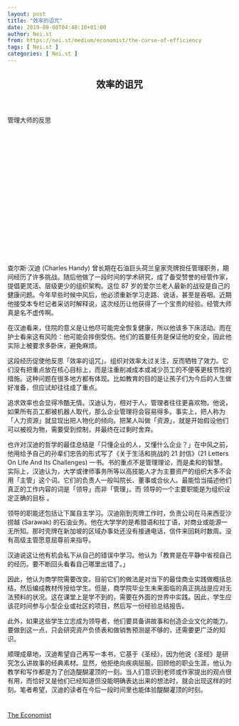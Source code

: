 ```yaml
---
layout: post
title: "效率的诅咒"
date: 2019-09-08T04:48:10+01:00
author: Nei.st
from: https://nei.st/medium/economist/the-curse-of-efficiency
tags: [ Nei.st ]
categories: [ Nei.st ]
---
```


<article class="post-4683 post type-post status-publish format-standard hentry category-economist" id="post-4683">
 <header class="page-header medium Archives">
  <div class="page-header__image">
  </div>
  <div class="page-header__content">
   <h1 class="page-title text-align-center">
    效率的诅咒
   </h1>
  </div>
 </header>
 <div class="entry-content aesop-entry-content" id="post-4683-content">
  <link as="font" crossorigin="anonymous" href="//cdn.jsdelivr.net/gh/0nd1jyU39XQ/_/glyph/font-face/0uIzqoZjSuJfvSBnvgXTcApMtcVhMcpr.woff" rel="preload" type="font/woff"/>
  <link as="font" crossorigin="anonymous" href="//cdn.jsdelivr.net/gh/0nd1jyU39XQ/_/glyph/font-face/1sTnSLZWDKucPX6SAk.woff" rel="preload" type="font/woff"/>
  <p class="blog-post__description">
   管理大师的反思
  </p>
  <span id="more-4683">
  </span>
  <div class="navigation__primary-inner">
   <a class="economist__link-logo" href="//nei.st/medium/economist">
   </a>
  </div>
  <div class="container img component-image">
   <div class="aspectRatioPlaceholder" style="padding-bottom:56.25%;height: 0;">
    <div class="progressiveMedia" data-height="720" data-width="1280">
     <img alt="" class="progressiveMedia-image" data-src="https://cdn.jsdelivr.net/gh/0nd1jyU39XQ/_/img/1/e52bf525ly1g6ryr3iwgvj20zk0k0di4.jpg" src="https://cdn.jsdelivr.net/gh/0nd1jyU39XQ/_/img/1/e52bf525ly1g6ryr3iwgvj20zk0k0di4.jpg"/>
    </div>
   </div>
  </div>
  <p>
   查尔斯·汉迪 (Charles Handy) 曾长期在石油巨头荷兰皇家壳牌担任管理职务，期间经历了许多挑战。随后他做了一段时间的学术研究，成了备受赞誉的经管作家，提倡更灵活、层级更少的组织架构。这位 87 岁的爱尔兰老人最新的战役是自己的健康问题。今年早些时候中风后，他必须重新学习走路、说话，甚至是吞咽。近期他接受本专栏记者采访时解释说，这次经历让他获得了一个宝贵的经验。经管大师真是名不虚传啊。
  </p>
  <p>
   <span class="markup--p">
    在汉迪看来，住院的意义是让他尽可能完全恢复健康，所以他该多下床活动。而在护士看来这有风险：他可能会摔倒受伤。他们的首要任务是保证他的安全，因此他实际上被要求多卧床，避免麻烦。
   </span>
  </p>
  <p>
   <span class="markup--p">
    这段经历促使他反思「效率的诅咒」。组织对效率太过关注，反而牺牲了效力。它们没有把重点放在核心目标上，而是注重削减成本或减少员工的不便等更枝节性的措施。这种问题在很多地方都有体现。比如教育的目的是让孩子们为今后的人生做好准备，但应试却往往成了重点。
   </span>
  </p>
  <p>
   <span class="markup--p">
    追求效率也会显得冷酷无情。汉迪认为，相对于人，管理者往往更喜欢物。他说，如果所有员工都被机器人取代，那么企业管理将会容易得多。事实上，把人称为「人力资源」就显现出把人物化的倾向。把某人叫做「资源」，就是开始假设他们可以被视为物，需要受到控制，并最终在过剩时舍弃。
   </span>
  </p>
  <p>
   也许对汉迪的哲学的最佳总结是「只懂企业的人，又懂什么企业？」在中风之前，他用给予自己的孙辈们忠告的形式写了《关于生活和挑战的 21 封信》(21 Letters On Life And Its Challenges) 一书。书的重点不是管理理论，而是柔和的智慧。实际上，汉迪认为，大学或律师事务所等以高技能人才为主要资产的组织大多不会用「主管」这个词。它们的负责人一般叫院长、董事或合伙人。最能恰当描述他们真正的工作内容的词是「领导」而非「管理」。而
   <span class="markup--p">
    领导的一个主要职能是为组织设定正确的目标
   </span>
   。
  </p>
  <div class="code-block code-block-1" style="margin: 8px 0; clear: both;">
   <div class="container ads_KbHEVhh8Rw">
    <div class="card card--blog post-sidebar">
     <div class="card-body">
      <div class="logo_ngcontent-kty-0">
      </div>
      <div class="iframe-blocker U6XAMK63Vh00WqvF2BacIQ">
       <div class="background-h60B">
       </div>
       <div class="WumZiPCS4MeMw4pxQ">
       </div>
      </div>
     </div>
     <div class="card-footer">
      <div class="card-footer-wrapper" layout="row bottom-left">
      </div>
     </div>
    </div>
   </div>
  </div>
  <p>
   领导的职能还包括让下属自主学习。汉迪刚到壳牌工作时，负责公司在马来西亚沙捞越 (Sarawak) 的石油业务。他在大学学的是希腊语和拉丁语，对商业或能源一无所知。那时壳牌在新加坡的区域办事处还没有接通电话，信件来回耗时数周。没有高级主管愿意屈尊前来指导。
  </p>
  <p>
   汉迪说这让他有机会私下从自己的错误中学习。他认为「教育是在平静中省视自己的经历。要不断回头看看自己哪里出错了。」
  </p>
  <p>
   因此，他认为商学院需要改变。目前它们的做法是对当下的最佳商业实践做概括总结，然后编成教材传授给学生。但是，商学院毕业生未来面临的真正挑战是应对无法预料的状况。这在课堂上是学不到的，需要在外面的世界中实践。因此，学生应该花时间参与小型企业或社区的项目，然后写一份经验总结报告。
  </p>
  <p>
   此外，如果这些学生立志成为领导者，他们要具备讲故事和创造企业文化的能力。要做到这一点，只会研究资产负债表和做销售预测是不够的，还需要更广泛的知识。
  </p>
  <p>
   顺理成章地，汉迪希望自己再写一本书，它基于《圣经》，因为他说《圣经》是研究怎么讲故事的经典素材。显然，他拒绝向疾病屈服。回顾他的职业生涯，他认为教学和写作都是为了创造醍醐灌顶的一刻。当人们意识到老师或作家提出的观点很有用，而恰好又是他们已经知道但没能明确表达出来的想法时，就会出现这样的时刻。笔者希望，汉迪的读者在今后一段时间里也能体验醍醐灌顶的时刻。
  </p>
  <div class="container ag ah">
   <div class="fe n el">
    <a class="dt du bn bo bp bq br bs bt bu dv dw bx by dx dy" href="https://nei.st/medium/economist?source=https://www.economist.com/finance-and-economics/2019/08/06/how-shrinkflation-is-playing-havoc-with-economists-models">
     <div class="c ff fg ag ah fh el fi fj ce fk fl fm fn fo fp fq fr fs ft fu">
      <div class="bs em en eo ep eq fv ah fw fg ag bm eu fx q fy fz p ac">
      </div>
     </div>
    </a>
   </div>
  </div>
  <div class="code-block code-block-2" style="margin: 8px 0; clear: both;">
   <br/>
   <div class="container ads_KbHEVhh8Rw">
    <div class="card card--blog post-sidebar">
     <div class="card-body">
      <div class="logo_ngcontent-kty-0">
      </div>
      <div class="iframe-blocker U6XAMK63Vh00WqvF2BacIQ">
       <div class="background-h60B">
       </div>
       <div class="WumZiPCS4MeMw4pxQ">
       </div>
      </div>
     </div>
     <div class="card-footer">
      <div class="card-footer-wrapper" layout="row bottom-left">
      </div>
     </div>
    </div>
   </div>
  </div>
 </div>
 <footer class="entry-footer">
  <div class="categories icon-link">
   <a href="https://nei.st/category/medium/economist" rel="category tag">
    The Economist
   </a>
  </div>
 </footer>
</article>

